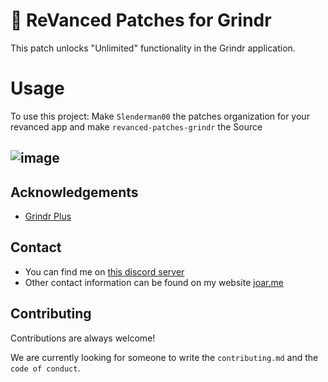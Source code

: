 # 🤙 ReVanced Patches for Grindr
This patch unlocks "Unlimited" functionality in the Grindr application.

# Usage 
To use this project:
Make ```Slenderman00``` the patches organization for your revanced app and make ```revanced-patches-grindr``` the Source

![image](https://i.imgur.com/f9Y9S4l.png)
---

## Acknowledgements

 - [Grindr Plus](https://github.com/ElJaviLuki/GrindrPlus)

## Contact
- You can find me on [this discord server](https://discord.gg/SPb6Kc7S4C)
- Other contact information can be found on my website [joar.me](https://joar.me)
## Contributing

Contributions are always welcome!

We are currently looking for someone to write the `contributing.md` and the `code of conduct`.

